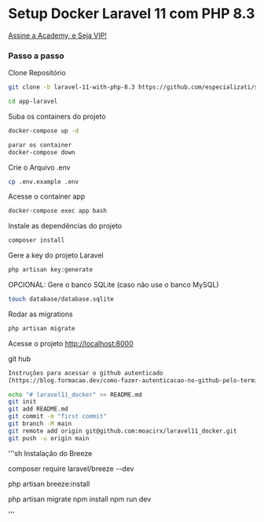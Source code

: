 
# Setup Docker Laravel 11 com PHP 8.3
[Assine a Academy, e Seja VIP!](https://academy.especializati.com.br)

### Passo a passo
Clone Repositório
```sh
git clone -b laravel-11-with-php-8.3 https://github.com/especializati/setup-docker-laravel.git app-laravel
```
```sh
cd app-laravel
```

Suba os containers do projeto
```sh
docker-compose up -d

parar os container
docker-compose down
```


Crie o Arquivo .env
```sh
cp .env.example .env
```

Acesse o container app
```sh
docker-compose exec app bash
```


Instale as dependências do projeto
```sh
composer install
```

Gere a key do projeto Laravel
```sh
php artisan key:generate
```

OPCIONAL: Gere o banco SQLite (caso não use o banco MySQL)
```sh
touch database/database.sqlite
```

Rodar as migrations
```sh
php artisan migrate
```

Acesse o projeto
[http://localhost:8000](http://localhost:8000)

git hub
```sh
Instruções para acessar o github autenticado
[https://blog.formacao.dev/como-fazer-autenticacao-no-github-pelo-terminal/]

echo "# laravel11_docker" >> README.md
git init
git add README.md
git commit -m "first commit"
git branch -M main
git remote add origin git@github.com:moacirx/laravel11_docker.git
git push -u origin main
```

'''sh
Instalação do Breeze

composer require laravel/breeze --dev

php artisan breeze:install
 
php artisan migrate
npm install
npm run dev

'''
